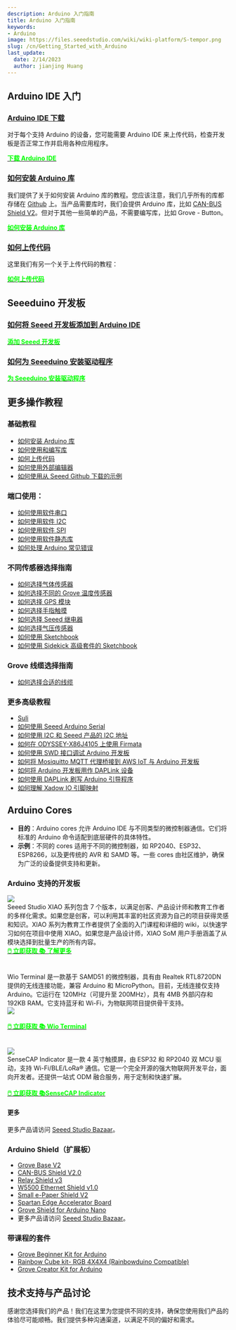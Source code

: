 ```yaml
---
description: Arduino 入门指南
title: Arduino 入门指南
keywords:
- Arduino
image: https://files.seeedstudio.com/wiki/wiki-platform/S-tempor.png
slug: /cn/Getting_Started_with_Arduino
last_update:
  date: 2/14/2023
  author: jianjing Huang
---
```

<!-- ---
name: Arduino 入门指南
category: 教程
oldwikiname:  Arduino 入门指南
prodimagename:
--- -->
## Arduino IDE 入门

### [Arduino IDE 下载](https://www.arduino.cc/en/software)

对于每个支持 Arduino 的设备，您可能需要 Arduino IDE 来上传代码，检查开发板是否正常工作并启用各种应用程序。

<div class="download_arduino_container" style={{textAlign: 'center'}}>
    <a class="download_arduino_item" href="https://www.arduino.cc/en/software"><strong><span><font color={'FFFFFF'} size={"4"}>下载 Arduino IDE</font></span></strong></a>
</div>

### [如何安装 Arduino 库](https://wiki.seeedstudio.com/cn/How_to_install_Arduino_Library)

我们提供了关于如何安装 Arduino 库的教程。您应该注意，我们几乎所有的库都存储在 [Github](https://github.com/Seeed-Studio) 上。当产品需要库时，我们会提供 Arduino 库，比如 [CAN-BUS Shield V2](https://github.com/Seeed-Studio/Seeed_Arduino_CAN)。但对于其他一些简单的产品，不需要编写库，比如 Grove - Button。

<div class="download_arduino_container" style={{textAlign: 'center'}}>
    <a class="download_arduino_item" href="https://wiki.seeedstudio.com/cn/How_to_install_Arduino_Library/"><strong><span><font color={'FFFFFF'} size={"4"}>如何安装 Arduino 库</font></span></strong></a>
</div>

### [如何上传代码](https://wiki.seeedstudio.com/cn/Upload_Code/)

这里我们有另一个关于上传代码的教程：

<div class="download_arduino_container" style={{textAlign: 'center'}}>
    <a class="download_arduino_item" href="https://wiki.seeedstudio.com/cn/How_to_install_Arduino_Library/"><strong><span><font color={'FFFFFF'} size={"4"}>如何上传代码</font></span></strong></a>
</div>

## Seeeduino 开发板

### [如何将 Seeed 开发板添加到 Arduino IDE](https://wiki.seeedstudio.com/cn/Seeed_Arduino_Boards/)

<div class="download_arduino_container" style={{textAlign: 'center'}}>
    <a class="download_arduino_item" href="https://wiki.seeedstudio.com/cn/Seeed_Arduino_Boards/"><strong><span><font color={'FFFFFF'} size={"4"}>添加 Seeed 开发板</font></span></strong></a>
</div>

### [如何为 Seeeduino 安装驱动程序](https://wiki.seeedstudio.com/cn/Driver_for_Seeeduino)

<div class="download_arduino_container" style={{textAlign: 'center'}}>
    <a class="download_arduino_item" href="https://wiki.seeedstudio.com/cn/Driver_for_Seeeduino"><strong><span><font color={'FFFFFF'} size={"4"}>为 Seeeduino 安装驱动程序</font></span></strong></a>
</div>

## 更多操作教程


### 基础教程

- [如何安装 Arduino 库](https://wiki.seeedstudio.com/cn/How_to_install_Arduino_Library)
- [如何使用和编写库](https://wiki.seeedstudio.com/cn/How_to_use_and_write_a_library)
- [如何上传代码](https://wiki.seeedstudio.com/cn/Upload_Code)
- [如何使用外部编辑器](https://wiki.seeedstudio.com/cn/Use_External_Editor)
- [如何使用从 Seeed Github 下载的示例](https://wiki.seeedstudio.com/cn/Guide_to_use_demos_downloaded_from_Seeed-s_Github)

### 端口使用：


- [如何使用软件串口](https://wiki.seeedstudio.com/cn/Software-Serial)
- [如何使用软件 I2C](https://wiki.seeedstudio.com/cn/Arduino_Software_I2C_user_guide)
- [如何使用软件 SPI](https://wiki.seeedstudio.com/cn/Software-SPI)
- [如何使用软件静态库](https://wiki.seeedstudio.com/cn/Software-Static-Library)
- [如何处理 Arduino 常见错误](https://wiki.seeedstudio.com/cn/Arduino_Common_Error)

### 不同传感器选择指南

- [如何选择气体传感器](https://wiki.seeedstudio.com/cn/How-to-Choose-A-Gas-Sensor)
- [如何选择不同的 Grove 温度传感器](https://wiki.seeedstudio.com/cn/A_Comparison_of_Different_Grove_Temperature_Sensors)
- [如何选择 GPS 模块](https://wiki.seeedstudio.com/cn/GPS-Modules-Selection-Guide)
- [如何选择手指触摸](https://wiki.seeedstudio.com/cn/How_to_detect_finger_touch)
- [如何选择 Seeed 继电器](https://wiki.seeedstudio.com/cn/Seeed_Relay_Page)
- [如何选择气压传感器](https://wiki.seeedstudio.com/cn/Barometer-Selection-Guide)
- [如何使用 Sketchbook](https://wiki.seeedstudio.com/cn/How_To_Use_Sketchbook)
- [如何使用 Sidekick 高级套件的 Sketchbook](https://wiki.seeedstudio.com/cn/Sketchbook_of_Sidekick_Advanced_Kit)

### Grove 线缆选择指南

- [如何选择合适的线缆](https://wiki.seeedstudio.com/cn/How_To_Choose_The_Right_Cable)

### 更多高级教程

- [Suli](https://wiki.seeedstudio.com/cn/Suli)
- [如何使用 Seeed Arduino Serial](https://wiki.seeedstudio.com/cn/Seeed_Arduino_Serial)
- [如何使用 I2C 和 Seeed 产品的 I2C 地址](https://wiki.seeedstudio.com/cn/I2C_And_I2C_Address_of_Seeed_Product)
- [如何在 ODYSSEY-X86J4105 上使用 Firmata](https://wiki.seeedstudio.com/cn/ODYSSEY-X86J4105-Firmata)
- [如何使用 SWD 接口调试 Arduino 开发板](https://wiki.seeedstudio.com/cn/Software-SWD)
- [如何将 Mosiquitto MQTT 代理桥接到 AWS IoT 与 Arduino 开发板](https://wiki.seeedstudio.com/cn/Arduino-AWS-IOT-Bridge)
- [如何将 Arduino 开发板用作 DAPLink 设备](https://wiki.seeedstudio.com/cn/Arduino-DAPLink)
- [如何使用 DAPLink 刷写 Arduino 引导程序](https://wiki.seeedstudio.com/cn/Flashing-Arduino-Bootloader-DAPLink)
- [如何理解 Xadow IO 引脚映射](https://wiki.seeedstudio.com/cn/Xadow_IO_pin_mapping)

## Arduino Cores

- **目的**：Arduino cores 允许 Arduino IDE 与不同类型的微控制器通信。它们将标准的 Arduino 命令适配到底层硬件的具体特性。
- **示例**：不同的 cores 适用于不同的微控制器，如 RP2040、ESP32、ESP8266，以及更传统的 AVR 和 SAMD 等。一些 cores 由社区维护，确保为广泛的设备提供支持和更新。

### Arduino 支持的开发板

<div class="all_container">
    <div class="xiao_topic_page_pic">
        <img src="https://files.seeedstudio.com/wiki/xiao_topicpage/main.png" style={{width:1000, height:'auto'}}/>
    </div>
    <div class="xiao_topic_page_font1">
        <font size={"2.1"}>Seeed Studio XIAO 系列包含 7 个版本，以满足创客、产品设计师和教育工作者的多样化需求。如果您是创客，可以利用其丰富的社区资源为自己的项目获得灵感和知识。XIAO 系列为教育工作者提供了全面的入门课程和详细的 wiki，以快速学习如何在项目中使用 XIAO。如果您是产品设计师，XIAO SoM 用户手册涵盖了从模块选择到批量生产的所有内容。<br /> </font>
    </div>
</div>


<div class="get_one_now_container" style={{textAlign: 'center'}}>
    <a class="get_one_now_item" href="https://www.seeedstudio.com/catalogsearch/result/?q=xiao" target="_blank" rel="noopener noreferrer"><strong><span><font color={'FFFFFF'} size={"4"}> 🖱️ 立即获取 </font></span></strong></a>
    <a class="get_one_now_item" href="https://wiki.seeedstudio.com/cn/SeeedStudio_XIAO_Series_Introduction/" target="_blank" rel="noopener noreferrer"><strong><span><font color={'FFFFFF'} size={"4"}>📚 了解更多</font></span></strong></a>
</div>

<br />

<br />

<div class="all_container">
    <div class="xiao_topic_page_font1">
        <font size={"2.1"}>Wio Terminal 是一款基于 SAMD51 的微控制器，具有由 Realtek RTL8720DN 提供的无线连接功能，兼容 Arduino 和 MicroPython。目前，无线连接仅支持 Arduino。它运行在 120MHz（可提升至 200MHz），具有 4MB 外部闪存和 192KB RAM。它支持蓝牙和 Wi-Fi，为物联网项目提供骨干支持。<br /> </font>
    </div>
        <div class="xiao_topic_page_pic">
        <img src="https://files.seeedstudio.com/wiki/Wio-Terminal/img/Wio-Terminal-Wiki.jpg" style={{width:1000, height:'auto'}}/>
    </div>
</div>

<br />

<div class="get_one_now_container" style={{textAlign: 'center'}}>
    <a class="get_one_now_item" href="https://www.seeedstudio.com/Wio-Terminal-p-4509.html" target="_blank" rel="noopener noreferrer"><strong><span><font color={'FFFFFF'} size={"4"}> 🖱️ 立即获取 </font></span></strong></a>
    <a class="get_one_now_item" href="https://wiki.seeedstudio.com/cn/Wio-Terminal-Getting-Started/" target="_blank" rel="noopener noreferrer"><strong><span><font color={'FFFFFF'} size={"4"}>📚 Wio Terminal</font></span></strong></a>
</div>

<br />
<br />


<div class="all_container">
    <div class="xiao_topic_page_pic">
        <img src="https://files.seeedstudio.com/wiki/SenseCAP/SenseCAP_Indicator/SenseCAP_Indicator_1.png" style={{width:1000, height:'auto'}}/>
    </div>
    <div class="xiao_topic_page_font1">
        <font size={"2.1"}>SenseCAP Indicator 是一款 4 英寸触摸屏，由 ESP32 和 RP2040 双 MCU 驱动，支持 Wi-Fi/BLE/LoRa® 通信。它是一个完全开源的强大物联网开发平台，面向开发者。还提供一站式 ODM 融合服务，用于定制和快速扩展。<br /> </font>
    </div>
</div>

<br />

<div class="get_one_now_container" style={{textAlign: 'center'}}>
    <a class="get_one_now_item" href="https://www.seeedstudio.com/SenseCAP-Indicator-D1-p-5643.html" target="_blank" rel="noopener noreferrer"><strong><span><font color={'FFFFFF'} size={"4"}> 🖱️ 立即获取 </font></span></strong></a>
    <a class="get_one_now_item" href="https://wiki.seeedstudio.com/cn/Develop_with_SenseCAP_Indicator/" target="_blank" rel="noopener noreferrer"><strong><span><font color={'FFFFFF'} size={"4"}>📚SenseCAP Indicator</font></span></strong></a>
</div>

#### 更多

更多产品请访问 [Seeed Studio Bazaar](https://www.seeedstudio.com/catalogsearch/result/?q=arduino)。


### Arduino Shield（扩展板）

- [Grove Base V2](https://wiki.seeedstudio.com/cn/Base_Shield_V2/)
- [CAN-BUS Shield V2.0](https://wiki.seeedstudio.com/cn/CAN-BUS_Shield_V2.0/)
- [Relay Shield v3](https://wiki.seeedstudio.com/cn/Relay_Shield_v3/)
- [W5500 Ethernet Shield v1.0](https://wiki.seeedstudio.com/cn/W5500_Ethernet_Shield_v1.0/)
- [Small e-Paper Shield V2](https://wiki.seeedstudio.com/cn/Small_e-Paper_Shield_V2/)
- [Spartan Edge Accelerator Board](https://wiki.seeedstudio.com/cn/Spartan-Edge-Accelerator-Board/)
- [Grove Shield for Arduino Nano](https://wiki.seeedstudio.com/cn/Grove_Shield_for_Arduino_Nano/)
- 更多产品请访问 [Seeed Studio Bazaar](https://www.seeedstudio.com/catalogsearch/result/?q=arduino%20shields)。

### 带课程的套件

- [Grove Beginner Kit for Arduino](https://wiki.seeedstudio.com/cn/Grove-Beginner-Kit-For-Arduino/)
- [Rainbow Cube kit- RGB 4X4X4 (Rainbowduino Compatible)](https://wiki.seeedstudio.com/cn/Rainbow_Cube_kit_RGB_4_4_4_Rainbowduino_Compatible/)
- [Grove Creator Kit for Arduino](https://wiki.seeedstudio.com/cn/Grove-Creator-Kit-1/)

## 技术支持与产品讨论

感谢您选择我们的产品！我们在这里为您提供不同的支持，确保您使用我们产品的体验尽可能顺畅。我们提供多种沟通渠道，以满足不同的偏好和需求。

<div class="button_tech_support_container">
<a href="https://forum.seeedstudio.com/" class="button_forum"></a> 
<a href="https://www.seeedstudio.com/contacts" class="button_email"></a>
</div>

<div class="button_tech_support_container">
<a href="https://discord.gg/eWkprNDMU7" class="button_discord"></a> 
<a href="https://github.com/Seeed-Studio/wiki-documents/discussions/69" class="button_discussion"></a>
</div>